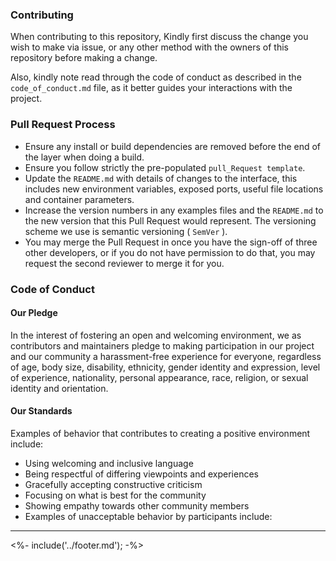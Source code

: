 ### Contributing
When contributing to this repository, Kindly first discuss the change you wish to make via issue, or any other method with the owners of this repository before making a change.

Also, kindly note read through the code of conduct as described in the `code_of_conduct.md` file, as it better guides your interactions with the project.

### Pull Request Process
- Ensure any install or build dependencies are removed before the end of the layer when doing a build.
- Ensure you follow strictly the pre-populated `pull_Request template`.
- Update the `README.md` with details of changes to the interface, this includes new environment variables, exposed ports, useful file locations and container parameters.
- Increase the version numbers in any examples files and the `README.md` to the new version that this Pull Request would represent. The versioning scheme we use is  semantic versioning ( `SemVer` ).
- You may merge the Pull Request in once you have the sign-off of three other developers, or if you do not have permission to do that, you may request the second reviewer to merge it for you.

### Code of Conduct
#### Our Pledge
In the interest of fostering an open and welcoming environment, we as contributors and maintainers pledge to making participation in our project and our community a harassment-free experience for everyone, regardless of age, body size, disability, ethnicity, gender identity and expression, level of experience, nationality, personal appearance, race, religion, or sexual identity and orientation.

#### Our Standards
Examples of behavior that contributes to creating a positive environment include:

- Using welcoming and inclusive language
- Being respectful of differing viewpoints and experiences
- Gracefully accepting constructive criticism
- Focusing on what is best for the community
- Showing empathy towards other community members
- Examples of unacceptable behavior by participants include:

***
<%- include('../footer.md'); -%>
